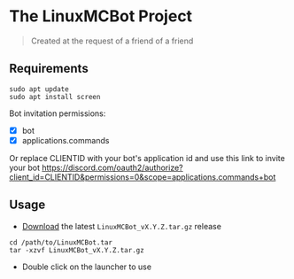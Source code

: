 # The LinuxMCBot Project
> Created at the request of a friend of a friend

## Requirements
```
sudo apt update
sudo apt install screen
```

Bot invitation permissions:
- [x] bot
- [x] applications.commands

Or replace CLIENTID with your bot's application id and use this link to invite your bot
https://discord.com/oauth2/authorize?client_id=CLIENTID&permissions=0&scope=applications.commands+bot

## Usage
- [Download](https://github.com/Nexumi/LinuxMCBot/releases/latest) the latest `LinuxMCBot_vX.Y.Z.tar.gz` release
```
cd /path/to/LinuxMCBot.tar
tar -xzvf LinuxMCBot_vX.Y.Z.tar.gz
```
- Double click on the launcher to use